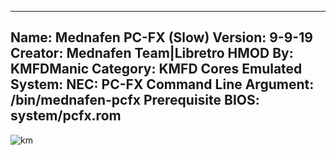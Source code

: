 -----------------------
Name: Mednafen PC-FX (Slow)
Version: 9-9-19
Creator: Mednafen Team|Libretro
HMOD By: KMFDManic
Category: KMFD Cores
Emulated System: NEC: PC-FX
Command Line Argument: /bin/mednafen-pcfx
Prerequisite BIOS: system/pcfx.rom
-----------------------
![km](https://i.imgur.com/0feoF3Z.png)
